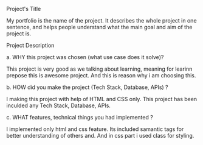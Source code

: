 Project's Title

My portfolio is the name of the project. It describes the whole project in one sentence, and helps people understand what the main goal and aim of the project is.

Project Description

a. WHY this project was chosen (what use case does it solve)?

This project is very good as we talking about learning, meaning for learinn prepose this is awesome project. And this is reason why i am choosing this.

b. HOW did you make the project (Tech Stack, Database, APIs) ?

I making this project with help of HTML and CSS only. This project has been inculded any Tech Stack, Database, APIs.

c. WHAT features, technical things you had implemented ?

I implemented only html and css feature. Its included samantic tags for better understanding of others and. And in css part i used class for styling.